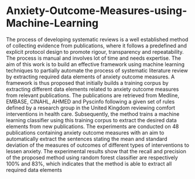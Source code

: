 # Anxiety-Outcome-Measures-using-Machine-Learning
The process of developing systematic reviews is a well established method of collecting evidence from publications, where it follows a predefined and explicit protocol design to promote rigour, transparency and repeatability. The process is manual and involves lot of time and needs expertise. The aim of this work is to build an effective framework using machine learning techniques to partially automate the process of systematic literature review by extracting required data elements of anxiety outcome measures. A framework is thus proposed that initially builds a training corpus by extracting different data elements related to anxiety outcome measures from relevant publications. The publications are retrieved from Medline, EMBASE, CINAHL, AHMED and Pyscinfo following a given set of rules defined by a research group in the United Kingdom reviewing comfort interventions in health care. Subsequently, the method trains a machine learning classifier using this training corpus to extract the desired data elements from new publications. The experiments are conducted on 48 publications containing anxiety outcome measures with an aim to automatically extract the sentences stating the mean and standard deviation of the measures of outcomes of different types of interventions to lessen anxiety. The experimental results show that the recall and precision of the proposed method using random forest classifier are respectively 100% and 83%, which indicates that the method is able to extract all required data elements

